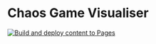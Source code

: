 # Chaos Game Visualiser
[![Build and deploy content to Pages](https://github.com/Toffee1347/chaos-game/actions/workflows/deploy.yml/badge.svg)](https://github.com/Toffee1347/chaos-game/actions/workflows/deploy.yml)
